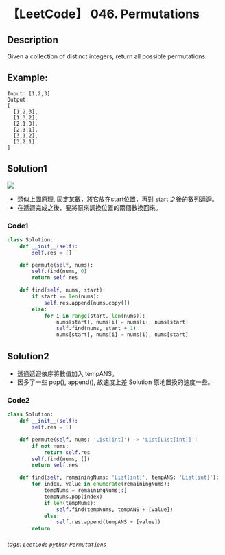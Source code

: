 # 【LeetCode】 046. Permutations

## Description
Given a collection of distinct integers, return all possible permutations.

## Example:

```
Input: [1,2,3]
Output:
[
  [1,2,3],
  [1,3,2],
  [2,1,3],
  [2,3,1],
  [3,1,2],
  [3,2,1]
]
```

## Solution1
![](https://img-blog.csdn.net/20180408111808715?watermark/2/text/aHR0cHM6Ly9ibG9nLmNzZG4ubmV0L3lpcWlhb3hpaHVp/font/5a6L5L2T/fontsize/400/fill/I0JBQkFCMA==/dissolve/70)
* 類似上圖原理, 固定某數，將它放在start位置，再對 start 之後的數列遞迴。
* 在遞迴完成之後，要將原來調換位置的兩個數換回來。

### Code1
```python
class Solution:
    def __init__(self):
        self.res = []

    def permute(self, nums):
        self.find(nums, 0)
        return self.res

    def find(self, nums, start):
        if start == len(nums):
            self.res.append(nums.copy())
        else:
            for i in range(start, len(nums)):
                nums[start], nums[i] = nums[i], nums[start]
                self.find(nums, start + 1)
                nums[start], nums[i] = nums[i], nums[start]
```

## Solution2
* 透過遞迴依序將數值加入 tempANS。
* 因多了一些 pop(), append(), 故速度上差 Solution 原地置換的速度一些。

### Code2
```python
class Solution:
    def __init__(self):
        self.res = []

    def permute(self, nums: 'List[int]') -> 'List[List[int]]':
        if not nums:
            return self.res
        self.find(nums, [])
        return self.res

    def find(self, remainingNums: 'List[int]', tempANS: 'List[int]'):
        for index, value in enumerate(remainingNums):
            tempNums = remainingNums[:]
            tempNums.pop(index)
            if len(tempNums):
                self.find(tempNums, tempANS + [value])
            else:
                self.res.append(tempANS + [value])
        return
```


###### tags: `LeetCode` `python` `Permutations` 